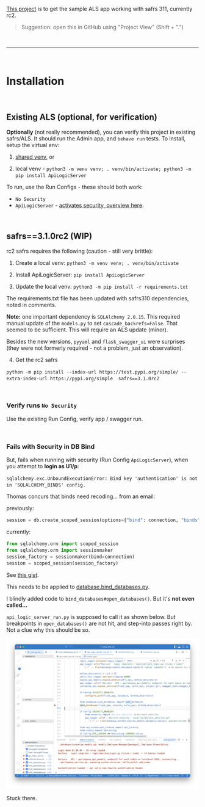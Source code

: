 [This project](https://github.com/valhuber/safrs_310_rc2) is to get the sample ALS app working with safrs 311, currently rc2.

> Suggestion: open this in GitHub using "Project View" (Shift + ".")

&nbsp;

---
&nbsp;

# Installation

&nbsp;

## Existing ALS (optional, for verification)

**Optionally** (not really recommended), you can verify this project in existing safrs/ALS.  It should run the Admin app, and `behave run` tests.  To install, setup the virtual env:

1. [shared venv](https://apilogicserver.github.io/Docs/Project-Env/#shared-venv), or

2. local venv - `python3 -m venv venv; . venv/bin/activate; python3 -m pip install ApiLogicServer`

To run, use the Run Configs - these should both work:

* `No Security`
* `ApiLogicServer` - [activates security, overview here](https://apilogicserver.github.io/Docs/Security-Overview/).

&nbsp;

## safrs==3.1.0rc2 (WIP)

rc2 safrs requires the following (caution - still very brittle):

1. Create a local venv: `python3 -m venv venv; . venv/bin/activate`

2. Install ApiLogicServer: `pip install ApiLogicServer`

3. Update the local venv: `python3 -m pip install -r requirements.txt`

The requirements.txt file has been updated with safrs310 dependencies, noted in comments.

**Note:** one important dependency is `SQLAlchemy 2.0.15`.  This required manual update of the `models.py` to set `cascade_backrefs=False`.  That seemed to be sufficient.  This will require an ALS update (minor).

Besides the new versions, `pyyaml` and `flask_swagger_ui` were surprises (they were not formerly required - not a problem, just an observation).

4. Get the rc2 safrs

`python -m pip install --index-url https://test.pypi.org/simple/ --extra-index-url https://pypi.org/simple  safrs==3.1.0rc2`

&nbsp;

### Verify runs `No Security`

Use the existing Run Config, verify app / swagger run.

&nbsp;

### Fails with Security in DB Bind

But, fails when running with security (Run Config `ApiLogicServer`), when you attempt to **login as U1/p**:

`sqlalchemy.exc.UnboundExecutionError: Bind key 'authentication' is not in 'SQLALCHEMY_BINDS' config.`

Thomas concurs that binds need recoding... from an email:

previously:
```python
session = db.create_scoped_session(options={"bind": connection, "binds": {}}
```

currently:
```python
from sqlalchemy.orm import scoped_session
from sqlalchemy.orm import sessionmaker
session_factory = sessionmaker(bind=connection)
session = scoped_session(session_factory)
```

See [this gist](https://github.com/thomaxxl/safrs-example/blob/414aae69719db4fa544a086ae694f82047ae772e/tests/conftest.py#L69).

This needs to be applied to [database.bind_databases.py](/database/bind_databases.py).

I blindly added code to `bind_databases#open_databases()`.  But it's **not even called...**

`api_logic_server_run.py` is supposed to call it as shown below.  But breakpoints in `open_databases()` are not hit, and step-into passes right by.  Not a clue why this should be so.

![open_databases not called](./images/open_database%20not%20invoked.png)

Stuck there.
